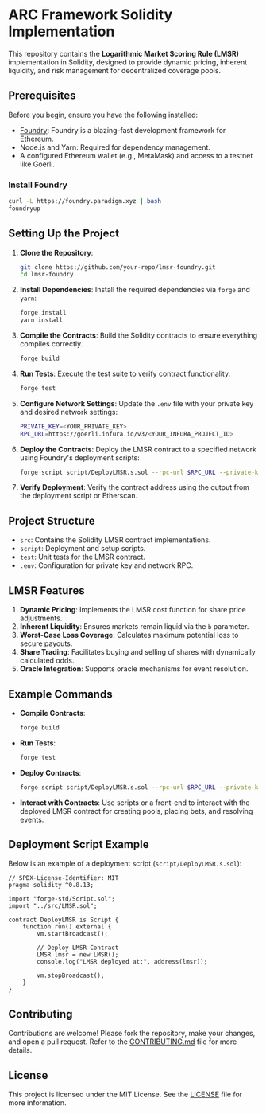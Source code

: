 
# ARC Framework Solidity Implementation

This repository contains the **Logarithmic Market Scoring Rule (LMSR)** implementation in Solidity, designed to provide dynamic pricing, inherent liquidity, and risk management for decentralized coverage pools.

## Prerequisites

Before you begin, ensure you have the following installed:

- [Foundry](https://book.getfoundry.sh/getting-started/installation.html): Foundry is a blazing-fast development framework for Ethereum.
- Node.js and Yarn: Required for dependency management.
- A configured Ethereum wallet (e.g., MetaMask) and access to a testnet like Goerli.

### Install Foundry
```bash
curl -L https://foundry.paradigm.xyz | bash
foundryup
```

## Setting Up the Project

1. **Clone the Repository**:
   ```bash
   git clone https://github.com/your-repo/lmsr-foundry.git
   cd lmsr-foundry
   ```

2. **Install Dependencies**:
   Install the required dependencies via `forge` and `yarn`:
   ```bash
   forge install
   yarn install
   ```

3. **Compile the Contracts**:
   Build the Solidity contracts to ensure everything compiles correctly.
   ```bash
   forge build
   ```

4. **Run Tests**:
   Execute the test suite to verify contract functionality.
   ```bash
   forge test
   ```

5. **Configure Network Settings**:
   Update the `.env` file with your private key and desired network settings:
   ```bash
   PRIVATE_KEY=<YOUR_PRIVATE_KEY>
   RPC_URL=https://goerli.infura.io/v3/<YOUR_INFURA_PROJECT_ID>
   ```

6. **Deploy the Contracts**:
   Deploy the LMSR contract to a specified network using Foundry's deployment scripts:
   ```bash
   forge script script/DeployLMSR.s.sol --rpc-url $RPC_URL --private-key $PRIVATE_KEY --broadcast
   ```

7. **Verify Deployment**:
   Verify the contract address using the output from the deployment script or Etherscan.

## Project Structure

- `src`: Contains the Solidity LMSR contract implementations.
- `script`: Deployment and setup scripts.
- `test`: Unit tests for the LMSR contract.
- `.env`: Configuration for private key and network RPC.

## LMSR Features

1. **Dynamic Pricing**: Implements the LMSR cost function for share price adjustments.
2. **Inherent Liquidity**: Ensures markets remain liquid via the `b` parameter.
3. **Worst-Case Loss Coverage**: Calculates maximum potential loss to secure payouts.
4. **Share Trading**: Facilitates buying and selling of shares with dynamically calculated odds.
5. **Oracle Integration**: Supports oracle mechanisms for event resolution.

## Example Commands

- **Compile Contracts**:
   ```bash
   forge build
   ```

- **Run Tests**:
   ```bash
   forge test
   ```

- **Deploy Contracts**:
   ```bash
   forge script script/DeployLMSR.s.sol --rpc-url $RPC_URL --private-key $PRIVATE_KEY --broadcast
   ```

- **Interact with Contracts**:
   Use scripts or a front-end to interact with the deployed LMSR contract for creating pools, placing bets, and resolving events.

## Deployment Script Example

Below is an example of a deployment script (`script/DeployLMSR.s.sol`):

```solidity
// SPDX-License-Identifier: MIT
pragma solidity ^0.8.13;

import "forge-std/Script.sol";
import "../src/LMSR.sol";

contract DeployLMSR is Script {
    function run() external {
        vm.startBroadcast();
        
        // Deploy LMSR Contract
        LMSR lmsr = new LMSR();
        console.log("LMSR deployed at:", address(lmsr));
        
        vm.stopBroadcast();
    }
}
```

## Contributing

Contributions are welcome! Please fork the repository, make your changes, and open a pull request. Refer to the [CONTRIBUTING.md](CONTRIBUTING.md) file for more details.

## License

This project is licensed under the MIT License. See the [LICENSE](LICENSE) file for more information.

